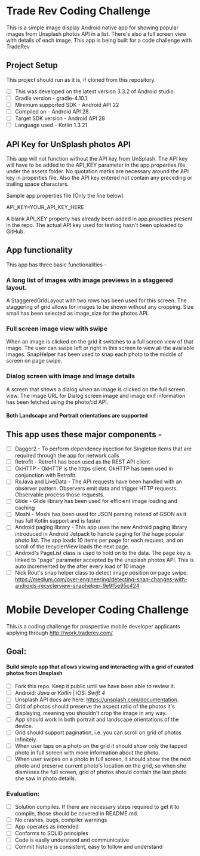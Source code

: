 # Trade Rev Coding Challenge
This is a simple image display Android native app for showing popular images from Unsplash photos API in a list. There's also a full screen view with details of each image. This app is being built for a code challenge with TradeRev

## Project Setup

This project should run as it is, if cloned from this repository.
- [ ] This was developed on the latest version 3.3.2 of Android studio.
- [ ] Gradle version - gradle-4.10.1
- [ ] Minimum supported SDK - Android API 22
- [ ] Compiled on - Android API 28
- [ ] Target SDK version - Android API 28
- [ ] Language used - Kotlin 1.3.21

## API Key for UnSplash photos API

This app will not function without the API key from UnSplash. The API key will have to be added to the API_KEY parameter in the app.properties file under the assets folder. No quotation marks are necessary around the API key in properties file. Also the API key entered not contain any preceding or trailing space characters.

Sample app.properties file (Only the line below)

API_KEY=YOUR_API_KEY_HERE

A blank API_KEY property has already been added in app.propeties present in the repo. The actual API key used for testing hasn't been uploaded to GitHub.

## App functionality

This app has three basic functionalities - 
### A long list of images with image previews in a staggered layout.
A StaggeredGridLayout with two rows has been used for this screen.
The staggering of grid allows for images to be shown without any cropping. Size small has been selected as image_size for the photos API. 

### Full screen image view with swipe
When an image is clicked on the grid it switches to a full screen view of that image. The user can swipe left or right in this screen to view all the available images. SnapHelper has been used to snap each photo to the middle of screen on page swipe.

### Dialog screen with image and image details
A screen that shows a dialog when an image is clicked on the full screen view. The image URL for Dialog screen image and image exif information has been fetched using the photo/:id API.
#### Both Landscape and Portrait orientations are supported

## This app uses these major components -

- [ ] Dagger2 - To perform dependency injection for Singleton items that are required through the app for network calls
- [ ] Retrofit - Retrofit has been used as the REST API client
- [ ] OkHTTP - OkHTTP is the https client. OkHTTP has been used in conjunction with Retrofit.
- [ ] RxJava and LiveData - The API requests have been handled with an observer pattern. Observers emit data and trigger HTTP requests.       Observable process those requests.
- [ ] Glide - Glide library has been used for efficient image loading and caching
- [ ] Moshi - Moshi has been used for JSON parsing instead of GSON as it has full Kotlin support and is faster
- [ ] Android paging library - This app uses the new Android paging library introduced in Android Jetpack to handle paging for the huge       popular photo list. The app loads 10 items per page for each request, and on scroll of the recyclerView loads the next page. 
- [ ] Android's PageList class is used to hold on to the data. The page key is linked to "page" parameter accepted by the unsplash photos API. This is auto incremented by the after every load of 10 image
- [ ] Nick Rout's snap helper class to detect image position on page swipe. https://medium.com/over-engineering/detecting-snap-changes-with-androids-recyclerview-snaphelper-9e9f5e95c424

# Mobile Developer Coding Challenge

This is a coding challenge for prospective mobile developer applicants applying through http://work.traderev.com/

## Goal:

#### Build simple app that allows viewing and interacting with a grid of curated photos from Unsplash

- [ ] Fork this repo. Keep it public until we have been able to review it.
- [ ] Android: _Java_ or _Kotlin_ | iOS: _Swift 4_
- [ ] Unsplash API docs are here: https://unsplash.com/documentation.
- [ ] Grid of photos should preserve the aspect ratio of the photos it's displaying, meaning you shouldn't crop the image in any way.
- [ ] App should work in both portrait and landscape orientations of the device.
- [ ] Grid should support pagination, i.e. you can scroll on grid of photos infinitely.
- [ ] When user taps on a photo on the grid it should show only the tapped photo in full screen with more information about the photo.
- [ ] When user swipes on a photo in full screen, it should show the the next photo and preserve current photo's location on the grid, so when she dismisses the full screen, grid of photos should contain the last photo she saw in photo details.

### Evaluation:
- [ ] Solution compiles. If there are necessary steps required to get it to compile, those should be covered in README.md.
- [ ] No crashes, bugs, compiler warnings
- [ ] App operates as intended
- [ ] Conforms to SOLID principles
- [ ] Code is easily understood and communicative
- [ ] Commit history is consistent, easy to follow and understand
